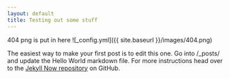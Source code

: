 ```yaml
---
layout: default
title: Testing out some stuff
---
```

404 png is put in here
![_config.yml]({{ site.baseurl }}/images/404.png)

The easiest way to make your first post is to edit this one. Go into /_posts/ and update the Hello World markdown file. For more instructions head over to the [Jekyll Now repository](https://github.com/barryclark/jekyll-now) on GitHub.